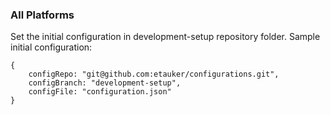 ### All Platforms
Set the initial configuration in development-setup repository folder.
Sample initial configuration:
```
{
    configRepo: "git@github.com:etauker/configurations.git",
    configBranch: "development-setup",
    configFile: "configuration.json"
}
```
